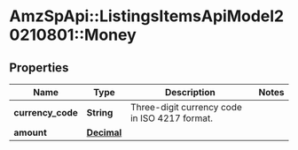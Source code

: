 # AmzSpApi::ListingsItemsApiModel20210801::Money

## Properties
Name | Type | Description | Notes
------------ | ------------- | ------------- | -------------
**currency_code** | **String** | Three-digit currency code in ISO 4217 format. | 
**amount** | [**Decimal**](Decimal.md) |  | 

